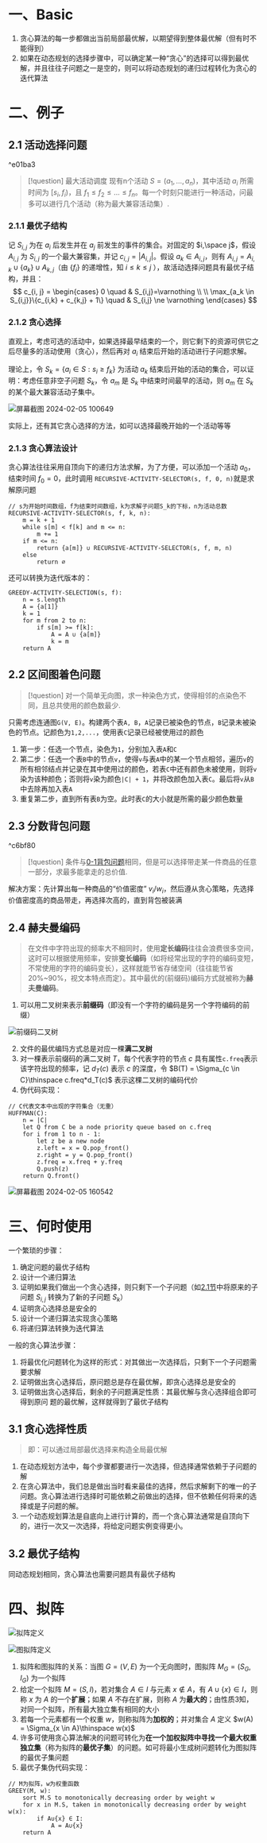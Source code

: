 # 一、Basic

1. 贪心算法的每一步都做出当前局部最优解，以期望得到整体最优解（但有时不能得到）
2. 如果在动态规划的选择步骤中，可以确定某一种“贪心”的选择可以得到最优解，并且往往子问题之一是空的，则可以将动态规划的递归过程转化为贪心的迭代算法

# 二、例子

## 2.1 活动选择问题

^e01ba3

>[!question] 最大活动调度
>现有n个活动 $S = (a_1, \ldots, a_n)$，其中活动 $a_i$ 所需时间为 $[s_i, f_i)$，且 $f_1 \le f_2 \le \ldots \le f_n$。每一个时刻只能进行一种活动，问最多可以进行几个活动（称为最大兼容活动集）.

### 2.1.1 最优子结构

记 $S_{i,j}$ 为在 $a_i$ 后发生并在 $a_j$ 前发生的事件的集合。对固定的 $i,\space j$，假设 $A_{i, j}$ 为 $S_{i, j}$ 的一个最大兼容集，并记 $c_{i, j} = |A_{i, j}|$。假设 $a_k \in A_{i, j}$，则有 $A_{i,j}=A_{i,k}\cup \{a_k\}\cup A_{k, j}$（由 $\{f_i\}$ 的递增性，知 $i \le k \le j$ ），故活动选择问题具有最优子结构，并且：
$$
c_{i, j} = 
\begin{cases}
0 \quad & S_{i,j}=\varnothing \\
\\
\max_{a_k \in S_{i,j}}\{c_{i,k} + c_{k,j} + 1\} \quad & S_{i,j} \ne \varnothing
\end{cases}
$$

### 2.1.2 贪心选择

直观上，考虑可选的活动中，如果选择最早结束的一个，则它剩下的资源可供它之后尽量多的活动使用（贪心），然后再对 $a_i$ 结束后开始的活动进行子问题求解。

理论上，令 $S_k = \{a_i \in S: s_i  \ge f_k\}$ 为活动 $a_k$ 结束后开始的活动的集合，可以证明：考虑任意非空子问题 $S_k$，令 $a_m$ 是 $S_k$ 中结束时间最早的活动，则 $a_m$ 在 $S_k$ 的某个最大兼容活动子集中。

![屏幕截图 2024-02-05 100649](01%20attachment/活动选择问题贪心证明.png)

实际上，还有其它贪心选择的方法，如可以选择最晚开始的一个活动等等

### 2.1.3 贪心算法设计

贪心算法往往采用自顶向下的递归方法求解，为了方便，可以添加一个活动 $a_0$，结束时间 $f_0 = 0$，此时调用 `RECURSIVE-ACTIVITY-SELECTOR(s, f, 0, n)`就是求解原问题
```pseudo
// s为开始时间数组，f为结束时间数组，k为求解子问题S_k的下标，n为活动总数
RECURSIVE-ACTIVITY-SELECTOR(s, f, k, n):
	m = k + 1
	while s[m] < f[k] and m <= n:
		m += 1
	if m <= n:
		return {a[m]} ∪ RECURSIVE-ACTIVITY-SELECTOR(s, f, m, n)
	else
		return ∅
```
还可以转换为迭代版本的：
```pseudo
GREEDY-ACTIVITY-SELECTION(s, f):
	n = s.length
	A = {a[1]}
	k = 1
	for m from 2 to n:
		if s[m] >= f[k]:
			A = A ∪ {a[m]}
			k = m
	return A
```

## 2.2 区间图着色问题

>[!question] 
> 对一个简单无向图，求一种染色方式，使得相邻的点染色不同，且总共使用的颜色数最少. 

只需考虑连通图`G(V, E)`。构建两个表`A, B`，`A`记录已被染色的节点，`B`记录未被染色的节点。记颜色为`1,2,...`，使用表`C`记录已经被使用过的颜色
1. 第一步：任选一个节点，染色为`1`，分别加入表`A`和`C`
2. 第二步：任选一个表`B`中的节点`v`，使得`v`与表`A`中的某一个节点相邻，遍历`v`的所有相邻结点并记录在其中使用过的颜色，若表`C`中还有颜色未被使用，则将`v`染为该种颜色；否则将`v`染为颜色`|C| + 1`，并将改颜色加入表`C`。最后将`v`从`B`中去除再加入表`A`
3. 重复第二步，直到所有表`B`为空。此时表`C`的大小就是所需的最少颜色数量

## 2.3 分数背包问题

^c6bf80

>[!question] 
>条件与[0-1背包问题](Algorithm/算法设计技术/Dynamic%20Programming.md#^670748)相同，但是可以选择带走某一件商品的任意一部分，求最多能拿走的总价值.

解决方案：先计算出每一种商品的“价值密度” $v_i/w_i$，然后遵从贪心策略，先选择价值密度高的商品带走，再选择次高的，直到背包被装满

## 2.4 赫夫曼编码

>在文件中字符出现的频率大不相同时，使用**定长编码**往往会浪费很多空间，这时可以根据使用频率，安排**变长编码**（如将经常出现的字符的编码变短，不常使用的字符的编码变长），这样就能节省存储空间（往往能节省20%~90%，视文本特点而定）。其中最优的(前缀码)编码方式就被称为**赫夫曼编码**。

1. 可以用二叉树来表示**前缀码**（即没有一个字符的编码是另一个字符编码的前缀）

![前缀码二叉树](01%20attachment/前缀码二叉树.png)

2. 文件的最优编玛方式总是对应一棵**满二叉树**
3. 对一棵表示前缀码的满二叉树 $T$，每个代表字符的节点 $c$ 具有属性`c.freq`表示该字符出现的频率，记 $d_T(c)$ 表示 $c$ 的深度，令 $B(T) = \Sigma_{c \in C}\thinspace c.freq*d_T(c)$ 表示这棵二叉树的编码代价
4. 伪代码实现：
```pseudo
// C代表文本中出现的字符集合（无重）
HUFFMAN(C):
	n = |C|
	let Q from C be a node priority queue based on c.freq
	for i from 1 to n - 1:
		let z be a new node
		z.left = x = Q.pop_front()
		z.right = y = Q.pop_front()
		z.freq = x.freq + y.freq
		Q.push(z)
	return Q.front()
```

![屏幕截图 2024-02-05 160542](01%20attachment/赫夫曼树示例.png)

# 三、何时使用

一个繁琐的步骤：
1. 确定问题的最优子结构
2. 设计一个递归算法
3. 证明如果我们做出一个贪心选择，则只剩下一个子问题（如[2.1节](Algorithm/算法设计技术/Greedy%20Algorithm.md#^e01ba3)中将原来的子问题 $S_{i,j}$ 转换为了新的子问题 $S_k$）
4. 证明贪心选择总是安全的
5. 设计一个递归算法实现贪心策略
6. 将递归算法转换为迭代算法

一般的贪心算法步骤：
1. 将最优化问题转化为这样的形式：对其做出一次选择后，只剩下一个子问题需要求解
2. 证明做出贪心选择后，原问题总是存在最优解，即贪心选择总是安全的
3. 证明做出贪心选择后，剩余的子问题满足性质：其最优解与贪心选择组合即可得到原问 题的最优解，这样就得到了最优子结构

## 3.1 贪心选择性质

> 即：可以通过局部最优选择来构造全局最优解

1. 在动态规划方法中，每个步骤都要进行一次选择，但选择通常依赖于子问题的解
2. 在贪心算法中，我们总是做出当时看来最佳的选择，然后求解剩下的唯一的子问题。贪心算法进行选择时可能依赖之前做出的选择，但不依赖任何将来的选择或是子问题的解。
3. 一个动态规划算法是自底向上进行计算的，而一个贪心算法通常是自顶向下的，进行一次又一次选择，将给定问题实例变得更小。

## 3.2 最优子结构

同动态规划相同，贪心算法也需要问题具有最优子结构

# 四、拟阵

![拟阵定义](01%20attachment/拟阵定义.png)

![图拟阵定义](01%20attachment/图拟阵定义.png)

1. 拟阵和图拟阵的关系：当图 $G=(V, E)$ 为一个无向图时，图拟阵 $M_G = (S_G, I_G)$ 为一个拟阵
2. 给定一个拟阵 $M=(S, I)$，若对集合 $A \in I$ 与元素 $x \notin A$，有 $A\cup \{x\} \in I$，则称 $x$ 为 $A$ 的一个**扩展**；如果 $A$ 不存在扩展，则称 $A$ 为**最大的**；由性质3知，对同一个拟阵，所有最大独立集有相同的大小
3. 若每一个元素都有一个权重 $w$，则称拟阵为**加权的**；并对集合 $A$ 定义 $w(A) = \Sigma_{x \in A}\thinspace w(x)$
4. 许多可使用贪心算法解决的问题可转化为**在一个加权拟阵中寻找一个最大权重独立集**（称为拟阵的**最优子集**）的问题。如可将最小生成树问题转化为图拟阵的最优子集问题
5. 最优子集伪代码实现：
```pseudo
// M为拟阵，w为权重函数
GREEY(M, w):
	sort M.S to monotonically decreasing order by weight w
	for x in M.S, taken in monotonically decreasing order by weight w(x):
		if A∪{x} ∈ I:
			A = A∪{x}
	return A
```
